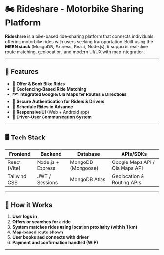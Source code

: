# 🏍️ Rideshare - Motorbike Sharing Platform

**Rideshare** is a bike-based ride-sharing platform that connects individuals offering motorbike rides with users seeking transportation. Built using the **MERN stack** (MongoDB, Express, React, Node.js), it supports real-time route matching, geolocation, and modern UI/UX with map integration.

---

## 🚀 Features

- 🛵 **Offer & Book Bike Rides**
- 📍 **Geofencing-Based Ride Matching**
- 🗺️ **Integrated Google/Ola Maps for Routes & Directions**
- 🔐 **Secure Authentication for Riders & Drivers**
- 📆 **Schedule Rides in Advance**
- 📱 **Responsive UI** (Web + Android app)
- 💬 **Driver-User Communication System**

---

## 🖥️ Tech Stack

| Frontend | Backend | Database | APIs/SDKs |
|----------|---------|----------|-----------|
| React (Vite) | Node.js + Express | MongoDB (Mongoose) | Google Maps API / Ola Maps API |
| Tailwind CSS | JWT / Sessions | MongoDB Atlas | Geolocation & Routing APIs |

---

## 🧠 How it Works

1. **User logs in**
2. **Offers or searches for a ride**
3. **System matches rides using location proximity (within 1 km)**
4. **Map-based route shown**
5. **User books and connects with driver**
6. **Payment and confirmation handled (WIP)**

---
